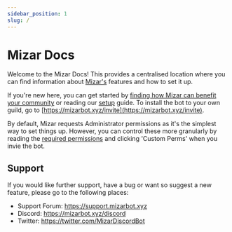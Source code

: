 ```yaml
---
sidebar_position: 1
slug: /
---
```


# Mizar Docs
Welcome to the Mizar Docs! This provides a centralised location where you can find information about [Mizar's](https://mizarbot.xyz) features and how to set it up.

If you're new here, you can get started by [finding how Mizar can benefit your community](./about) or reading our [setup](./getting-started/setup) guide. To install the bot to your own guild, go to [https://mizarbot.xyz/invite](https://mizarbot.xyz/invite).

By default, Mizar requests Administrator permissions as it's the simplest way to set things up. However, you can control these more granularly by reading the [required permissions](./getting-started/permissions) and clicking 'Custom Perms' when you invie the bot.

## Support
If you would like further support, have a bug or want so suggest a new feature, please go to the following places:

* Support Forum: https://support.mizarbot.xyz
* Discord: https://mizarbot.xyz/discord
* Twitter: https://twitter.com/MizarDiscordBot